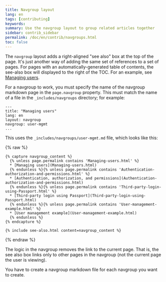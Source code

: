 ```yaml
---
title: Navgroup layout
lang: en
tags: [contributing]
keywords:
summary: Use the navgroup layout to group related articles together
sidebar: contrib_sidebar
permalink: /doc/en/contrib/navgroups.html
toc: false
---
```

The `navgroup` layout adds a right-aligned "see also" box at the top
of the page.  It's just another way of adding the same set of references
to a set of pages. For pages with an automatically-generated table of contents,
the see-also box will displayed to the right of the TOC.
For an example, see [Managing users](/doc/en/lb2/Managing-users.html).

For a navgroup to work, you must specify the name of the navgroup markdown page in the `page.navgroup` property.  This must match the name of a file
in the `_includes/navgroups` directory; for example:

```
---
title: "Managing users"
lang: en
layout: navgroup
navgroup: user-mgmt
...
```

This uses the `_includes/navgroups/user-mgmt.md` file, which looks like this:

{% raw %}
```
{% capture navgroup_content %}
  {% unless page.permalink contains 'Managing-users.html' %}
  * [Managing users](Managing-users.html)
  {% endunless %}{% unless page.permalink contains 'Authentication-authorization-and-permissions.html' %}
  * [Authentication, authorization, and permissions](Authentication-authorization-and-permissions.html)
  {% endunless %}{% unless page.permalink contains 'Third-party-login-using-Passport.html' %}
  * [Third-party login using Passport](Third-party-login-using-Passport.html)
  {% endunless %}{% unless page.permalink contains 'User-management-example.html' %}
  * [User management example](User-management-example.html)
  {% endunless %}
{% endcapture %}

{% include see-also.html content=navgroup_content %}
```
{% endraw %}

The logic in the navgroup removes the link to the
current page.  That is, the see also box links only to other pages in
the navgroup (not the current page the user is viewing).

You have to create a navgroup markdown file for each navgroup you want to create.
